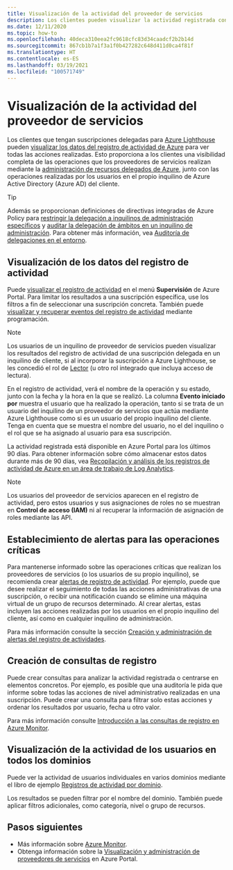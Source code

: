 ```yaml
---
title: Visualización de la actividad del proveedor de servicios
description: Los clientes pueden visualizar la actividad registrada con el fin de ver las acciones realizadas por los proveedores de servicios mediante la administración de recursos delegados de Azure.
ms.date: 12/11/2020
ms.topic: how-to
ms.openlocfilehash: 40deca310eea2fc9618cfc83d34caadcf2b2b14d
ms.sourcegitcommit: 867cb1b7a1f3a1f0b427282c648d411d0ca4f81f
ms.translationtype: HT
ms.contentlocale: es-ES
ms.lasthandoff: 03/19/2021
ms.locfileid: "100571749"
---
```

# <a name="view-service-provider-activity"></a>Visualización de la actividad del proveedor de servicios

Los clientes que tengan suscripciones delegadas para [Azure Lighthouse](../overview.md) pueden [visualizar los datos del registro de actividad de Azure](../../azure-monitor/essentials/platform-logs-overview.md) para ver todas las acciones realizadas. Esto proporciona a los clientes una visibilidad completa de las operaciones que los proveedores de servicios realizan mediante la [administración de recursos delegados de Azure](../concepts/azure-delegated-resource-management.md), junto con las operaciones realizadas por los usuarios en el propio inquilino de Azure Active Directory (Azure AD) del cliente.

> [!TIP]
> Además se proporcionan definiciones de directivas integradas de Azure Policy para [restringir la delegación a inquilinos de administración específicos](https://github.com/Azure/azure-policy/blob/master/built-in-policies/policyDefinitions/Lighthouse/AllowCertainManagingTenantIds_Deny.json) y [auditar la delegación de ámbitos en un inquilino de administración](https://github.com/Azure/azure-policy/blob/master/built-in-policies/policyDefinitions/Lighthouse/Lighthouse_Delegations_Audit.json). Para obtener más información, vea [Auditoría de delegaciones en el entorno](view-manage-service-providers.md#audit-delegations-in-your-environment).

## <a name="view-activity-log-data"></a>Visualización de los datos del registro de actividad

Puede [visualizar el registro de actividad](../../azure-monitor/essentials/activity-log.md#view-the-activity-log) en el menú **Supervisión** de Azure Portal. Para limitar los resultados a una suscripción específica, use los filtros a fin de seleccionar una suscripción concreta. También puede [visualizar y recuperar eventos del registro de actividad](../../azure-monitor/essentials/activity-log.md#view-the-activity-log) mediante programación.

> [!NOTE]
> Los usuarios de un inquilino de proveedor de servicios pueden visualizar los resultados del registro de actividad de una suscripción delegada en un inquilino de cliente, si al incorporar la suscripción a Azure Lighthouse, se les concedió el rol de [Lector](../../role-based-access-control/built-in-roles.md#reader) (u otro rol integrado que incluya acceso de lectura).

En el registro de actividad, verá el nombre de la operación y su estado, junto con la fecha y la hora en la que se realizó. La columna **Evento iniciado por** muestra el usuario que ha realizado la operación, tanto si se trata de un usuario del inquilino de un proveedor de servicios que actúa mediante Azure Lighthouse como si es un usuario del propio inquilino del cliente. Tenga en cuenta que se muestra el nombre del usuario, no el del inquilino o el rol que se ha asignado al usuario para esa suscripción.

La actividad registrada está disponible en Azure Portal para los últimos 90 días. Para obtener información sobre cómo almacenar estos datos durante más de 90 días, vea [Recopilación y análisis de los registros de actividad de Azure en un área de trabajo de Log Analytics](../../azure-monitor/essentials/activity-log.md).

> [!NOTE]
> Los usuarios del proveedor de servicios aparecen en el registro de actividad, pero estos usuarios y sus asignaciones de roles no se muestran en **Control de acceso (IAM)** ni al recuperar la información de asignación de roles mediante las API.

## <a name="set-alerts-for-critical-operations"></a>Establecimiento de alertas para las operaciones críticas

Para mantenerse informado sobre las operaciones críticas que realizan los proveedores de servicios (o los usuarios de su propio inquilino), se recomienda crear [alertas de registro de actividad](../../azure-monitor/alerts/activity-log-alerts.md). Por ejemplo, puede que desee realizar el seguimiento de todas las acciones administrativas de una suscripción, o recibir una notificación cuando se elimine una máquina virtual de un grupo de recursos determinado. Al crear alertas, estas incluyen las acciones realizadas por los usuarios en el propio inquilino del cliente, así como en cualquier inquilino de administración.

Para más información consulte la sección [Creación y administración de alertas del registro de actividades](../../azure-monitor/alerts/alerts-activity-log.md).

## <a name="create-log-queries"></a>Creación de consultas de registro

Puede crear consultas para analizar la actividad registrada o centrarse en elementos concretos. Por ejemplo, es posible que una auditoría le pida que informe sobre todas las acciones de nivel administrativo realizadas en una suscripción. Puede crear una consulta para filtrar solo estas acciones y ordenar los resultados por usuario, fecha u otro valor.

Para más información consulte [Introducción a las consultas de registro en Azure Monitor](../../azure-monitor/logs/log-query-overview.md).

## <a name="view-user-activity-across-domains"></a>Visualización de la actividad de los usuarios en todos los dominios

Puede ver la actividad de usuarios individuales en varios dominios mediante el libro de ejemplo [Registros de actividad por dominio](https://github.com/Azure/Azure-Lighthouse-samples/tree/master/templates/workbook-activitylogs-by-domain).

Los resultados se pueden filtrar por el nombre del dominio. También puede aplicar filtros adicionales, como categoría, nivel o grupo de recursos.

## <a name="next-steps"></a>Pasos siguientes

- Más información sobre [Azure Monitor](../../azure-monitor/index.yml).
- Obtenga información sobre la [Visualización y administración de proveedores de servicios](view-manage-service-providers.md) en Azure Portal.
